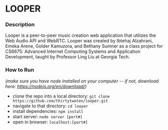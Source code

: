 # LOOPER

### Description

Looper is a peer-to-peer music creation web application that utilizes the Web Audio API and WebRTC. Looper was created by Ibtehaj Alzahrani, Emeka Arene, Golder Kamuzora, and Bethany Sumner as a class project for CS6675: Advanced Internet Computing Systems and Application Development, taught by Professor Ling Liu at Georgia Tech.

### How to Run

*(make sure you have node installed on your computer -- if not, download here: https://nodejs.org/en/download/)*
* clone the repo into a local directory: `git clone https://github.com/thirtytwoten/looper.git`
* navigate to that directory: `cd looper`
* install dependencies: `npm install`
* start server: `node server [port#]`
* open in browser: `localhost:[port#]`
